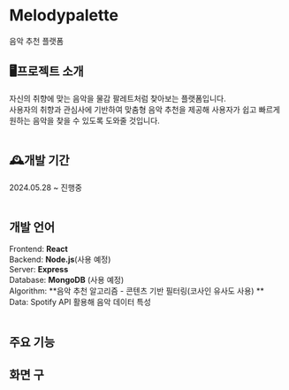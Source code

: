 # Melodypalette
음악 추천 플랫폼

## 🖥️프로젝트 소개
자신의 취향에 맞는 음악을 물감 팔레트처럼 찾아보는 플랫폼입니다.<br>
사용자의 취향과 관심사에 기반하여 맞춤형 음악 추천을 제공해 사용자가 쉽고 빠르게 원하는 음악을 찾을 수 있도록 도와줄 것입니다.<br><Br>

## 🕰️개발 기간
2024.05.28 ~ 진행중<br><br>

## 개발 언어
Frontend: **React**<br>
Backend: **Node.js**(사용 예정)<br>
Server: **Express**<br>
Database: **MongoDB** (사용 예정)<br>
Algorithm: **음악 추천 알고리즘 - 콘텐츠 기반 필터링(코사인 유사도 사용) **<br>
Data: Spotify API 활용해 음악 데이터 특성 <br>
<br>

## 주요 기능

## 화면 구
